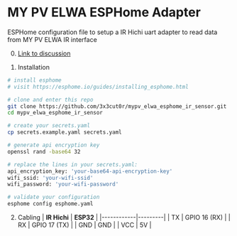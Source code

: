 # MY PV ELWA ESPHome Adapter

ESPHome configuration file to setup a IR Hichi uart adapter to read data from MY PV ELWA IR interface

0. [Link to discussion](https://community.home-assistant.io/t/elwa-dc-read-uart-protocol-by-ir-hichi-with-esphome-how-to-get-into-seperate-variables/652873)

1. Installation

```bash
# install esphome
# visit https://esphome.io/guides/installing_esphome.html

# clone and enter this repo
git clone https://github.com/3x3cut0r/mypv_elwa_esphome_ir_sensor.git
cd mypv_elwa_esphome_ir_sensor

# create your secrets.yaml
cp secrets.example.yaml secrets.yaml

# generate api encryption key
openssl rand -base64 32

# replace the lines in your secrets.yaml:
api_encryption_key: 'your-base64-api-encryption-key'
wifi_ssid: 'your-wifi-ssid'
wifi_password: 'your-wifi-password'

# validate your configuration
esphome config esphome.yaml
```

2. Cabling
   | **IR Hichi** | **ESP32** |
   |------------|---------|
   | TX | GPIO 16 (RX) |
   | RX | GPIO 17 (TX) |
   | GND | GND |
   | VCC | 5V |
